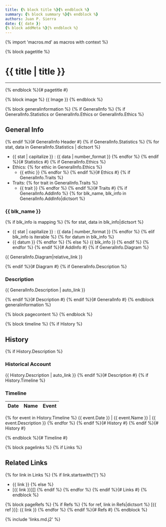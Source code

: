 ```yaml
---
title: {% block title %}{% endblock %}
summary: {% block summary %}{% endblock %}
authors: Juan P. Sierra
date: {{ date }}
{% block addMeta %}{% endblock %}
---
```

{% import 'macros.md' as macros with context %}

{% block pagetitle %}
# {{ title | title }}

-----

{% endblock %}{# pagetitle #}

{% block image %}
{{ Image }}
{% endblock %}

{% block generalinformation %}
{% if GeneralInfo %}
{% if GeneralInfo.Statistics or GeneralInfo.Ethics or GeneralInfo.Ethics %}
## General Info

{% endif %}{# GeneralInfo Header #}
{% if GeneralInfo.Statistics %}
{% for stat, data in GeneralInfo.Statistics | dictsort %}
- {{ stat | capitalize }} : {{ data | number_format }}
{% endfor %}
{% endif %}{# Statistics #}
{% if GeneralInfo.Ethics %}
- Ethics:
{% for ethic in GeneralInfo.Ethics %}
    - {{ ethic }}
{% endfor %}
{% endif %}{# Ethics #}
{% if GeneralInfo.Traits %}
- Traits:
{% for trait in GeneralInfo.Traits %}
    - {{ trait }}
{% endfor %}
{% endif %}{# Traits #}
{% if GeneralInfo.AddInfo %}
{% for blk_name, blk_info in GeneralInfo.AddInfo|dictsort %}

### {{ blk_name }}

{% if blk_info is mapping %}
{% for stat, data in blk_info|dictsort %}
  - {{ stat | capitalize }} : {{ data | number_format }}
{% endfor %}
{% elif blk_info is iterable %}
{% for datum in blk_info %}
  - {{ datum }}
{% endfor %}
{% else %}
    {{ blk_info }}
{% endif %}
{% endfor %}
{% endif %}{# AddInfo #}
{% if GeneralInfo.Diagram %}

{{ GeneralInfo.Diagram|relative_link }}

{% endif %}{# Diagram #}
{% if GeneralInfo.Description %}
### Description

{{ GeneralInfo.Description | auto_link }}

{% endif %}{# Description #}
{% endif %}{# GeneralInfo #}
{% endblock generalinformation %}

{% block pagecontent %}
{% endblock %}

{% block timeline %}
{% if History %}
## History

{% if History.Description %}
### Historical Account

{{ History.Description | auto_link }}
{% endif %}{# Description #}
{% if History.Timeline %}
### Timeline

Date | Name | Event
:---:|:----:|:----
{% for event in History.Timeline %}
{{ event.Date }} | {{ event.Name }} | {{ event.Description }}
{% endfor %}
{% endif %}{# History #}
{% endif %}{# History #}

{% endblock %}{# Timeline #}

{% block pagelinks %}
{% if Links %}
## Related Links

{% for link in Links %}
{% if link.startswith('[') %}
- {{ link }}
{% else %}
- [{{ link }}][]
{% endif %}
{% endfor %}
{% endif %}{# Links #}
{% endblock %}

{% block pageRefs %}
{% if Refs %}
{% for ref, link in Refs|dictsort %}
[{{ ref }}]: {{ link }}
{% endfor %}
{% endif %}{# Refs #}
{% endblock %}

{% include 'links.md.j2' %}
